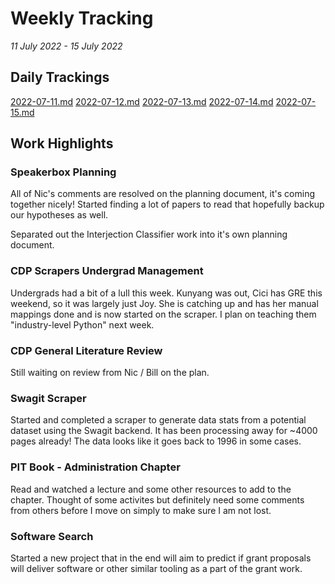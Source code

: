 # Weekly Tracking
_11 July 2022 - 15 July 2022_

## Daily Trackings
[2022-07-11.md](../daily/2022-07-11.md)
[2022-07-12.md](../daily/2022-07-12.md)
[2022-07-13.md](../daily/2022-07-13.md)
[2022-07-14.md](../daily/2022-07-14.md)
[2022-07-15.md](../daily/2022-07-15.md)

## Work Highlights
### Speakerbox Planning
All of Nic's comments are resolved on the planning document, it's coming together
nicely! Started finding a lot of papers to read that hopefully backup our
hypotheses as well.

Separated out the Interjection Classifier work into it's own planning document.

### CDP Scrapers Undergrad Management
Undergrads had a bit of a lull this week. Kunyang was out, Cici has GRE this weekend,
so it was largely just Joy. She is catching up and has her manual mappings done and
is now started on the scraper. I plan on teaching them "industry-level Python"
next week.

### CDP General Literature Review
Still waiting on review from Nic / Bill on the plan.

### Swagit Scraper
Started and completed a scraper to generate data stats from a potential dataset
using the Swagit backend. It has been processing away for ~4000 pages already!
The data looks like it goes back to 1996 in some cases.

### PIT Book - Administration Chapter
Read and watched a lecture and some other resources to add to the chapter.
Thought of some activites but definitely need some comments from others before
I move on simply to make sure I am not lost.

### Software Search
Started a new project that in the end will aim to predict if grant proposals
will deliver software or other similar tooling as a part of the grant work.
